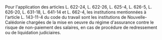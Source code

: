 Pour l'application des articles L. 622-24, L. 622-26, L. 625-4, L. 626-5, L. 626-20, L. 631-18, L. 641-14 et L. 662-4, les institutions mentionnées à l'article L. 143-11-4 du code du travail sont les institutions de Nouvelle-Calédonie chargées de la mise en oeuvre du régime d'assurance contre le risque de non-paiement des salaires, en cas de procédure de redressement ou de liquidation judiciaires.


  

  
